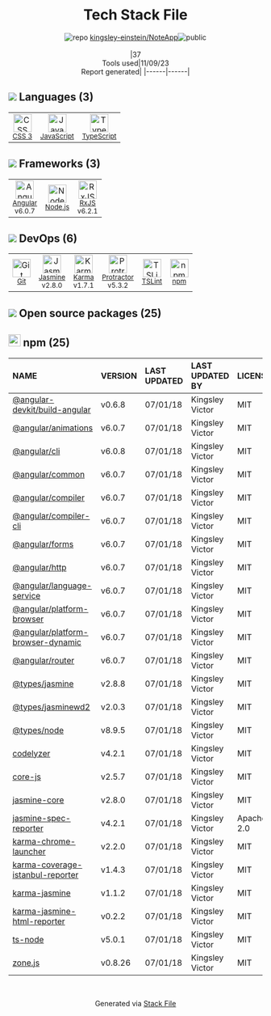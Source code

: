 <!--
--- Readme.md Snippet without images Start ---
## Tech Stack
kingsley-einstein/NoteApp is built on the following main stack:
- [Jasmine](http://jasmine.github.io/) – Javascript Testing Framework
- [Node.js](http://nodejs.org/) – Frameworks (Full Stack)
- [JavaScript](https://developer.mozilla.org/en-US/docs/Web/JavaScript) – Languages
- [Karma](http://karma-runner.github.io/) – Browser Testing
- [TypeScript](http://www.typescriptlang.org) – Languages
- [Protractor](http://angular.github.io/protractor) – Javascript Testing Framework
- [RxJS](http://reactivex.io/rxjs/) – Concurrency Frameworks
- [Angular](https://angular.io) – Javascript MVC Frameworks
- [TSLint](https://github.com/palantir/tslint) – Code Review

Full tech stack [here](/techstack.md)
--- Readme.md Snippet without images End ---

--- Readme.md Snippet with images Start ---
## Tech Stack
kingsley-einstein/NoteApp is built on the following main stack:
- <img width='25' height='25' src='https://img.stackshare.io/service/831/7c0b595409af531b9cdeb07f8c513e8b.png' alt='Jasmine'/> [Jasmine](http://jasmine.github.io/) – Javascript Testing Framework
- <img width='25' height='25' src='https://img.stackshare.io/service/1011/n1JRsFeB_400x400.png' alt='Node.js'/> [Node.js](http://nodejs.org/) – Frameworks (Full Stack)
- <img width='25' height='25' src='https://img.stackshare.io/service/1209/javascript.jpeg' alt='JavaScript'/> [JavaScript](https://developer.mozilla.org/en-US/docs/Web/JavaScript) – Languages
- <img width='25' height='25' src='https://img.stackshare.io/service/1420/TidYGd6a.png' alt='Karma'/> [Karma](http://karma-runner.github.io/) – Browser Testing
- <img width='25' height='25' src='https://img.stackshare.io/service/1612/bynNY5dJ.jpg' alt='TypeScript'/> [TypeScript](http://www.typescriptlang.org) – Languages
- <img width='25' height='25' src='https://img.stackshare.io/service/1754/protractor-logo1.png' alt='Protractor'/> [Protractor](http://angular.github.io/protractor) – Javascript Testing Framework
- <img width='25' height='25' src='https://img.stackshare.io/service/1796/984368.png' alt='RxJS'/> [RxJS](http://reactivex.io/rxjs/) – Concurrency Frameworks
- <img width='25' height='25' src='https://img.stackshare.io/service/3745/cb8U-gL6_400x400.jpg' alt='Angular'/> [Angular](https://angular.io) – Javascript MVC Frameworks
- <img width='25' height='25' src='https://img.stackshare.io/service/5561/303157.png' alt='TSLint'/> [TSLint](https://github.com/palantir/tslint) – Code Review

Full tech stack [here](/techstack.md)
--- Readme.md Snippet with images End ---
-->
<div align="center">

# Tech Stack File
![](https://img.stackshare.io/repo.svg "repo") [kingsley-einstein/NoteApp](https://github.com/kingsley-einstein/NoteApp)![](https://img.stackshare.io/public_badge.svg "public")
<br/><br/>
|37<br/>Tools used|11/09/23 <br/>Report generated|
|------|------|
</div>

## <img src='https://img.stackshare.io/languages.svg'/> Languages (3)
<table><tr>
  <td align='center'>
  <img width='36' height='36' src='https://img.stackshare.io/service/6727/css.png' alt='CSS 3'>
  <br>
  <sub><a href="https://developer.mozilla.org/en-US/docs/Web/CSS/CSS3">CSS 3</a></sub>
  <br>
  <sub></sub>
</td>

<td align='center'>
  <img width='36' height='36' src='https://img.stackshare.io/service/1209/javascript.jpeg' alt='JavaScript'>
  <br>
  <sub><a href="https://developer.mozilla.org/en-US/docs/Web/JavaScript">JavaScript</a></sub>
  <br>
  <sub></sub>
</td>

<td align='center'>
  <img width='36' height='36' src='https://img.stackshare.io/service/1612/bynNY5dJ.jpg' alt='TypeScript'>
  <br>
  <sub><a href="http://www.typescriptlang.org">TypeScript</a></sub>
  <br>
  <sub></sub>
</td>

</tr>
</table>

## <img src='https://img.stackshare.io/frameworks.svg'/> Frameworks (3)
<table><tr>
  <td align='center'>
  <img width='36' height='36' src='https://img.stackshare.io/service/3745/cb8U-gL6_400x400.jpg' alt='Angular'>
  <br>
  <sub><a href="https://angular.io">Angular</a></sub>
  <br>
  <sub>v6.0.7</sub>
</td>

<td align='center'>
  <img width='36' height='36' src='https://img.stackshare.io/service/1011/n1JRsFeB_400x400.png' alt='Node.js'>
  <br>
  <sub><a href="http://nodejs.org/">Node.js</a></sub>
  <br>
  <sub></sub>
</td>

<td align='center'>
  <img width='36' height='36' src='https://img.stackshare.io/service/1796/984368.png' alt='RxJS'>
  <br>
  <sub><a href="http://reactivex.io/rxjs/">RxJS</a></sub>
  <br>
  <sub>v6.2.1</sub>
</td>

</tr>
</table>

## <img src='https://img.stackshare.io/devops.svg'/> DevOps (6)
<table><tr>
  <td align='center'>
  <img width='36' height='36' src='https://img.stackshare.io/service/1046/git.png' alt='Git'>
  <br>
  <sub><a href="http://git-scm.com/">Git</a></sub>
  <br>
  <sub></sub>
</td>

<td align='center'>
  <img width='36' height='36' src='https://img.stackshare.io/service/831/7c0b595409af531b9cdeb07f8c513e8b.png' alt='Jasmine'>
  <br>
  <sub><a href="http://jasmine.github.io/">Jasmine</a></sub>
  <br>
  <sub>v2.8.0</sub>
</td>

<td align='center'>
  <img width='36' height='36' src='https://img.stackshare.io/service/1420/TidYGd6a.png' alt='Karma'>
  <br>
  <sub><a href="http://karma-runner.github.io/">Karma</a></sub>
  <br>
  <sub>v1.7.1</sub>
</td>

<td align='center'>
  <img width='36' height='36' src='https://img.stackshare.io/service/1754/protractor-logo1.png' alt='Protractor'>
  <br>
  <sub><a href="http://angular.github.io/protractor">Protractor</a></sub>
  <br>
  <sub>v5.3.2</sub>
</td>

<td align='center'>
  <img width='36' height='36' src='https://img.stackshare.io/service/5561/303157.png' alt='TSLint'>
  <br>
  <sub><a href="https://github.com/palantir/tslint">TSLint</a></sub>
  <br>
  <sub></sub>
</td>

<td align='center'>
  <img width='36' height='36' src='https://img.stackshare.io/service/1120/lejvzrnlpb308aftn31u.png' alt='npm'>
  <br>
  <sub><a href="https://www.npmjs.com/">npm</a></sub>
  <br>
  <sub></sub>
</td>

</tr>
</table>


## <img src='https://img.stackshare.io/group.svg' /> Open source packages (25)</h2>

## <img width='24' height='24' src='https://img.stackshare.io/service/1120/lejvzrnlpb308aftn31u.png'/> npm (25)

|NAME|VERSION|LAST UPDATED|LAST UPDATED BY|LICENSE|VULNERABILITIES|
|:------|:------|:------|:------|:------|:------|
|[@angular-devkit/build-angular](https://www.npmjs.com/@angular-devkit/build-angular)|v0.6.8|07/01/18|Kingsley Victor |MIT|N/A|
|[@angular/animations](https://www.npmjs.com/@angular/animations)|v6.0.7|07/01/18|Kingsley Victor |MIT|N/A|
|[@angular/cli](https://www.npmjs.com/@angular/cli)|v6.0.8|07/01/18|Kingsley Victor |MIT|N/A|
|[@angular/common](https://www.npmjs.com/@angular/common)|v6.0.7|07/01/18|Kingsley Victor |MIT|N/A|
|[@angular/compiler](https://www.npmjs.com/@angular/compiler)|v6.0.7|07/01/18|Kingsley Victor |MIT|N/A|
|[@angular/compiler-cli](https://www.npmjs.com/@angular/compiler-cli)|v6.0.7|07/01/18|Kingsley Victor |MIT|N/A|
|[@angular/forms](https://www.npmjs.com/@angular/forms)|v6.0.7|07/01/18|Kingsley Victor |MIT|N/A|
|[@angular/http](https://www.npmjs.com/@angular/http)|v6.0.7|07/01/18|Kingsley Victor |MIT|N/A|
|[@angular/language-service](https://www.npmjs.com/@angular/language-service)|v6.0.7|07/01/18|Kingsley Victor |MIT|N/A|
|[@angular/platform-browser](https://www.npmjs.com/@angular/platform-browser)|v6.0.7|07/01/18|Kingsley Victor |MIT|N/A|
|[@angular/platform-browser-dynamic](https://www.npmjs.com/@angular/platform-browser-dynamic)|v6.0.7|07/01/18|Kingsley Victor |MIT|N/A|
|[@angular/router](https://www.npmjs.com/@angular/router)|v6.0.7|07/01/18|Kingsley Victor |MIT|N/A|
|[@types/jasmine](https://www.npmjs.com/@types/jasmine)|v2.8.8|07/01/18|Kingsley Victor |MIT|N/A|
|[@types/jasminewd2](https://www.npmjs.com/@types/jasminewd2)|v2.0.3|07/01/18|Kingsley Victor |MIT|N/A|
|[@types/node](https://www.npmjs.com/@types/node)|v8.9.5|07/01/18|Kingsley Victor |MIT|N/A|
|[codelyzer](https://www.npmjs.com/codelyzer)|v4.2.1|07/01/18|Kingsley Victor |MIT|N/A|
|[core-js](https://www.npmjs.com/core-js)|v2.5.7|07/01/18|Kingsley Victor |MIT|N/A|
|[jasmine-core](https://www.npmjs.com/jasmine-core)|v2.8.0|07/01/18|Kingsley Victor |MIT|N/A|
|[jasmine-spec-reporter](https://www.npmjs.com/jasmine-spec-reporter)|v4.2.1|07/01/18|Kingsley Victor |Apache-2.0|N/A|
|[karma-chrome-launcher](https://www.npmjs.com/karma-chrome-launcher)|v2.2.0|07/01/18|Kingsley Victor |MIT|N/A|
|[karma-coverage-istanbul-reporter](https://www.npmjs.com/karma-coverage-istanbul-reporter)|v1.4.3|07/01/18|Kingsley Victor |MIT|N/A|
|[karma-jasmine](https://www.npmjs.com/karma-jasmine)|v1.1.2|07/01/18|Kingsley Victor |MIT|N/A|
|[karma-jasmine-html-reporter](https://www.npmjs.com/karma-jasmine-html-reporter)|v0.2.2|07/01/18|Kingsley Victor |MIT|N/A|
|[ts-node](https://www.npmjs.com/ts-node)|v5.0.1|07/01/18|Kingsley Victor |MIT|N/A|
|[zone.js](https://www.npmjs.com/zone.js)|v0.8.26|07/01/18|Kingsley Victor |MIT|N/A|

<br/>
<div align='center'>

Generated via [Stack File](https://github.com/apps/stack-file)
